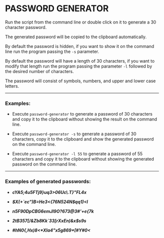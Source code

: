 # PASSWORD GENERATOR

Run the script from the command line or double click on it to generate a 30 character password.

The generated password will be copied to the clipboard automatically.

By default the password is hidden, if you want to show it on the command line run the program passing the `-s` parameter.

By default the password will have a length of 30 characters, if you want to modify that length run the program passing the parameter `-l` followed by the desired number of characters.

The password will consist of symbols, numbers, and upper and lower case letters. 

---

### Examples:

- Execute `password-generator` to generate a password of 30 characters and copy it to the clipboard without showing the result on the command line.

- Execute `password-generator -s` to generate a password of 30 characters, copy it to the clipboard and show the generated password on the command line.

- Execute `password-generator -l 55` to generate a password of 55 characters and copy it to the clipboard without showing the generated password on the command line.

---

### Examples of generated passwords:

- ***cYA5;4u5FTj9}uq3>06Uc\\.T}"FL4x***

- ***$X(+`ec")B=He3<{76N524N$qq1)<l***

- ***n5F90DpCBG6emJl9O?673@3#'+e{7k***

- ***2tB357[/&Zb8Kk`33[rXxEn)&x$s9s***

- ***#hN0{,Hx)8<\*XIa4"x5g869\*[#Y#0<***

